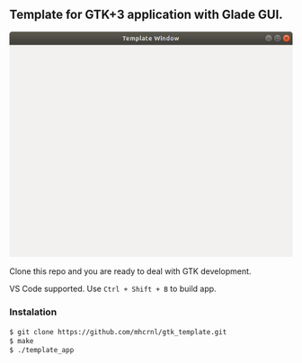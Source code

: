 ## Template for GTK+3 application with Glade GUI.

![foto](screenshots/Screenshot.png)

Clone this repo and you are ready to deal with GTK development.

VS Code supported. Use `Ctrl + Shift + B` to build app.

### Instalation

```
$ git clone https://github.com/mhcrnl/gtk_template.git
$ make
$ ./template_app

```